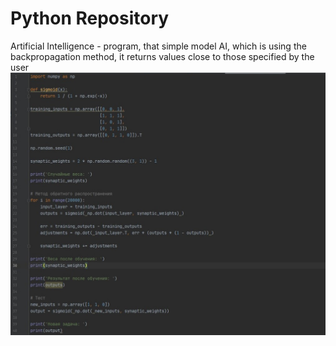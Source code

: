 # Python Repository
Artificial Intelligence - program, that simple model AI, which is using the backpropagation method, it returns values close to those specified by the user
![AI on Python](https://github.com/Berliner187/berliner187.github.io/blob/master/img/AI_Python-2.jpg)
